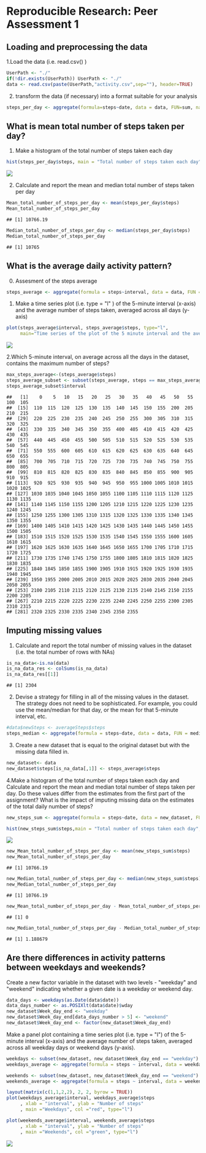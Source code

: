 # Reproducible Research: Peer Assessment 1


## Loading and preprocessing the data
1.Load the data (i.e.  read.csv() )

```r
UserPath <- "./"
if(!dir.exists(UserPath)) UserPath <- "./"
data <- read.csv(paste(UserPath,"activity.csv",sep=""), header=TRUE)
```

2. transform the data (if necessary) into a format suitable for your analysis

```r
steps_per_day <- aggregate(formula=steps~date, data = data, FUN=sum, na.rm=TRUE)
```

## What is mean total number of steps taken per day?

1. Make a histogram of the total number of steps taken each day

```r
hist(steps_per_day$steps, main = "Total number of steps taken each day", xlab = "Number of steps",  col = "blue" )
```

![](PA1_template_files/figure-html/histogram_steps_per_day-1.png)<!-- -->

2. Calculate and report the mean and median total number of steps taken per day

```r
Mean_total_number_of_steps_per_day <- mean(steps_per_day$steps)
Mean_total_number_of_steps_per_day
```

```
## [1] 10766.19
```

```r
Median_total_number_of_steps_per_day <- median(steps_per_day$steps)
Median_total_number_of_steps_per_day
```

```
## [1] 10765
```
## What is the average daily activity pattern?

0. Assesment of the steps average

```r
steps_average <- aggregate(formula = steps~interval, data = data, FUN = mean)
```

1. Make a time series plot (i.e.  type = "l" ) of the 5-minute interval (x-axis) and the average number of steps taken, averaged across all days (y-axis)

```r
plot(steps_average$interval, steps_average$steps, type="l", 
     main="Time series of the plot of the 5 minute interval and the average number of steps", col = "red") 
```

![](PA1_template_files/figure-html/Time_series_plot-1.png)<!-- -->

2.Which 5-minute interval, on average across all the days in the dataset, contains the maximum number of steps?

```r
max_steps_average<-(steps_average$steps)
steps_average_subset <- subset(steps_average, steps == max_steps_average)
steps_average_subset$interval
```

```
##   [1]    0    5   10   15   20   25   30   35   40   45   50   55  100  105
##  [15]  110  115  120  125  130  135  140  145  150  155  200  205  210  215
##  [29]  220  225  230  235  240  245  250  255  300  305  310  315  320  325
##  [43]  330  335  340  345  350  355  400  405  410  415  420  425  430  435
##  [57]  440  445  450  455  500  505  510  515  520  525  530  535  540  545
##  [71]  550  555  600  605  610  615  620  625  630  635  640  645  650  655
##  [85]  700  705  710  715  720  725  730  735  740  745  750  755  800  805
##  [99]  810  815  820  825  830  835  840  845  850  855  900  905  910  915
## [113]  920  925  930  935  940  945  950  955 1000 1005 1010 1015 1020 1025
## [127] 1030 1035 1040 1045 1050 1055 1100 1105 1110 1115 1120 1125 1130 1135
## [141] 1140 1145 1150 1155 1200 1205 1210 1215 1220 1225 1230 1235 1240 1245
## [155] 1250 1255 1300 1305 1310 1315 1320 1325 1330 1335 1340 1345 1350 1355
## [169] 1400 1405 1410 1415 1420 1425 1430 1435 1440 1445 1450 1455 1500 1505
## [183] 1510 1515 1520 1525 1530 1535 1540 1545 1550 1555 1600 1605 1610 1615
## [197] 1620 1625 1630 1635 1640 1645 1650 1655 1700 1705 1710 1715 1720 1725
## [211] 1730 1735 1740 1745 1750 1755 1800 1805 1810 1815 1820 1825 1830 1835
## [225] 1840 1845 1850 1855 1900 1905 1910 1915 1920 1925 1930 1935 1940 1945
## [239] 1950 1955 2000 2005 2010 2015 2020 2025 2030 2035 2040 2045 2050 2055
## [253] 2100 2105 2110 2115 2120 2125 2130 2135 2140 2145 2150 2155 2200 2205
## [267] 2210 2215 2220 2225 2230 2235 2240 2245 2250 2255 2300 2305 2310 2315
## [281] 2320 2325 2330 2335 2340 2345 2350 2355
```


## Imputing missing values

1. Calculate and report the total number of missing values in the dataset (i.e. the total number of rows with NAs)

```r
is_na_data<-is.na(data)
is_na_data_res <- colSums(is_na_data)
is_na_data_res[[1]]
```

```
## [1] 2304
```

2. Devise a strategy for filling in all of the missing values in the dataset. The strategy does not need to be sophisticated. For example, you could use the mean/median for that day, or the mean for that 5-minute interval, etc.

```r
#data$newSteps <- averageSteps$steps
steps_median <- aggregate(formula = steps~date, data = data, FUN = median)
```

3. Create a new dataset that is equal to the original dataset but with the missing data filled in.

```r
new_dataset<- data
new_dataset$steps[is_na_data[,1]] <- steps_average$steps
```

4.Make a histogram of the total number of steps taken each day and Calculate and report the mean and median total number of steps taken per day. Do these values differ from the estimates from the first part of the assignment? What is the impact of imputing missing data on the estimates of the total daily number of steps?


```r
new_steps_sum <- aggregate(formula = steps~date, data = new_dataset, FUN = sum)
```


```r
hist(new_steps_sum$steps,main = "Total number of steps taken each day", xlab = "Number of steps with filling values",  col = "green" )
```

![](PA1_template_files/figure-html/histogram_imputed_values-1.png)<!-- -->


```r
new_Mean_total_number_of_steps_per_day <- mean(new_steps_sum$steps)
new_Mean_total_number_of_steps_per_day
```

```
## [1] 10766.19
```

```r
new_Median_total_number_of_steps_per_day <- median(new_steps_sum$steps)
new_Median_total_number_of_steps_per_day
```

```
## [1] 10766.19
```


```r
new_Mean_total_number_of_steps_per_day - Mean_total_number_of_steps_per_day
```

```
## [1] 0
```

```r
new_Median_total_number_of_steps_per_day - Median_total_number_of_steps_per_day
```

```
## [1] 1.188679
```

## Are there differences in activity patterns between weekdays and weekends?
Create a new factor variable in the dataset with two levels - "weekday" and "weekend" indicating whether a given date is a weekday or weekend day.

```r
data_days <- weekdays(as.Date(data$date))
data_days_number <- as.POSIXlt(data$date)$wday
new_dataset$Week_day_end <- "weekday"
new_dataset$Week_day_end[data_days_number > 5] <- "weekend"
new_dataset$Week_day_end <- factor(new_dataset$Week_day_end)
```

Make a panel plot containing a time series plot (i.e. type = "l") of the 5-minute interval (x-axis) and the average number of steps taken, averaged across all weekday days or weekend days (y-axis). 

```r
weekdays <- subset(new_dataset, new_dataset$Week_day_end == "weekday")
weekdays_average <- aggregate(formula = steps ~ interval, data = weekdays, FUN = mean)

weekends <- subset(new_dataset, new_dataset$Week_day_end == "weekend")
weekends_average <- aggregate(formula = steps ~ interval, data = weekends, FUN = mean)
```



```r
layout(matrix(c(1,1,2,2), 2, 2, byrow = TRUE))
plot(weekdays_average$interval, weekdays_average$steps
     , xlab = "interval", ylab = "Number of steps"
     , main ="Weekdays", col ="red", type="l") 

plot(weekends_average$interval, weekends_average$steps
     , xlab = "interval", ylab = "Number of steps"
     , main ="Weekends", col ="green", type="l")
```

![](PA1_template_files/figure-html/panel-1.png)<!-- -->
